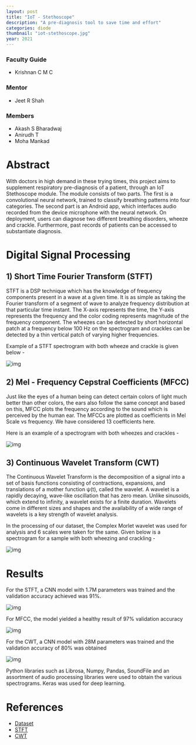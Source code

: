 ```yaml
---
layout: post
title: "IoT - Stethoscope"
description: "A pre-diagnosis tool to save time and effort"
categories: diode
thumbnail: "iot-stethoscope.jpg"
year: 2021
---
```


### Faculty Guide
- Krishnan C M C

### Mentor
- Jeet R Shah

### Members
- Akash S Bharadwaj
- Anirudh T
- Moha Mankad

# Abstract

With doctors in high demand in these trying times, this project aims to supplement respiratory pre-diagnosis of a patient, through an IoT Stethoscope module.
The module consists of two parts. The first is a convolutional neural network, trained to classify breathing patterns into four categories. The second part is an Android app, which interfaces audio recorded from the device microphone with the neural network.
On deployment, users can diagnose two different breathing disorders, wheeze and crackle. Furthermore, past records of patients can be accessed to substantiate diagnosis.

# Digital Signal Processing

## 1) Short Time Fourier Transform (STFT)

​STFT is a DSP technique which has the knowledge of frequency components present in a wave at a given time. It is as simple as taking the Fourier transform of a segment of wave to analyze frequency distribution at that particular time instant. The X-axis represents the time, the Y-axis represents the frequency and the color coding represents magnitude of the frequency component. The wheezes can be detected by short horizontal patch at a frequency below 100 Hz on the spectrogram and crackles can be detected by a thin vertical patch of varying higher frequencies.

Example of a STFT spectrogram with both wheeze and crackle is given below - 

![img](/virtual-expo/assets/img/diode/STFT_spec.png)

## 2) Mel - Frequency Cepstral Coefficients (MFCC)

​Just like the eyes of a human being can detect certain colors of light much better than other colors, the ears also follow the same concept and based on this, MFCC plots the frequency according to the sound which is perceived by the human ear. The MFCCs are plotted as coefficients in Mel Scale vs frequency. We have considered 13 coefficients here.

Here is an example of a spectrogram with both wheezes and crackles - 

![img](/virtual-expo/assets/img/diode/mfcc_spec.jpeg)

## 3) Continuous Wavelet Transform (CWT)


The Continuous Wavelet Transform is the decomposition of a signal into a set of basis functions consisting of contractions, expansions, and translations of a mother function ψ(t), called the wavelet. A wavelet is a rapidly decaying, wave-like oscillation that has zero mean. Unlike sinusoids, which extend to infinity, a wavelet exists for a finite duration. Wavelets come in different sizes and shapes and the availability of a wide range of wavelets is a key strength of wavelet analysis.

In the processing of our dataset, the Complex Morlet wavelet was used for analysis and 6 scales were taken for the same. Given below is a spectrogram for a sample with both wheezing and crackling - 

![img](/virtual-expo/assets/img/diode/CWT_spec.png)

# Results

​For the STFT, a CNN model with 1.7M parameters was trained and the validation accuracy achieved was 91%.

![img](/virtual-expo/assets/img/diode/STFT_acc.png)

For MFCC, the model yielded a healthy result of 97% validation accuracy

![img](/virtual-expo/assets/img/diode/mfcc_acc.jpeg)

For the CWT, a CNN model with 28M parameters was trained and the validation accuracy of 80% was obtained

![img](/virtual-expo/assets/img/diode/CWT_acc.png)

​Python libraries such as Librosa, Numpy, Pandas, SoundFile and an assortment of audio processing libraries were used to obtain the various spectrograms. Keras was used for deep learning.

# References

- [Dataset](https://www.kaggle.com/vbookshelf/respiratory-sound-database)
- [STFT](http://www.scielo.br/scielo.php?script=sci_arttext&pid=S0100-879X2009000700013)
- [CWT](http://ataspinar.com/2018/12/21/a-guide-for-using-the-wavelet-transform-in-machine-learning/)